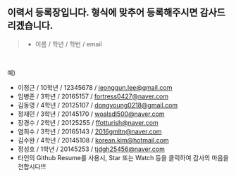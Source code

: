 
## 이력서 등록장입니다. 형식에 맞추어 등록해주시면 감사드리겠습니다.

>  - 이름 / 학년 / 학번 / email
<br>

예)

  - 이정근 / 10학년 / 12345678 / jeonggun.lee@gmail.com
  - 임병준 / 3학년 / 20165157 / fortress0427@naver.com
  - 김동영 / 4학년 / 20125107 / dongyoung0218@gmail.com
  - 정재민 / 3학년 / 20145170 / woalsdl500@naver.com
  - 장경수 / 2학년 / 20125255 / ffotturish@naver.com 
  - 염희수 / 3학년 / 20165143  / 2016gmltn@naver.com
  - 김수완 / 4학년 / 20145108 / korean.kim@hotmail.com
  - 정성호 / 1학년 / 20145253 / tjdgh25456@naver.com
  - 타인의 Github Resume를 사용시, Star 또는 Watch 등을 클릭하여 감사의 마음을 전합시다!!!
  
